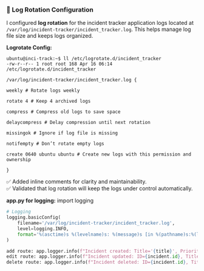 ### 📁 Log Rotation Configuration

I configured **log rotation** for the incident tracker application logs located at `/var/log/incident-tracker/incident_tracker.log`. This helps manage log file size and keeps logs organized.

**Logrotate Config:** 
```
ubuntu@inci-track:~$ ll /etc/logrotate.d/incident_tracker
-rw-r--r-- 1 root root 168 Apr 16 06:14 /etc/logrotate.d/incident_tracker
```

    /var/log/incident-tracker/incident_tracker.log { 

    weekly # Rotate logs weekly 
    
    rotate 4 # Keep 4 archived logs 
    
    compress # Compress old logs to save space 
    
    delaycompress # Delay compression until next rotation 
    
    missingok # Ignore if log file is missing 
    
    notifempty # Don’t rotate empty logs 
    
    create 0640 ubuntu ubuntu # Create new logs with this permission and ownership
    
    }


✅ Added inline comments for clarity and maintainability.  
✅ Validated that log rotation will keep the logs under control automatically.

**app.py for logging:**
import logging
```python
# Logging
logging.basicConfig(
    filename='/var/log/incident-tracker/incident_tracker.log',
    level=logging.INFO,
    format='%(asctime)s %(levelname)s: %(message)s [in %(pathname)s:%(lineno)d]'
)

add route: app.logger.info(f"Incident created: Title='{title}', Priority={priority}")
edit route: app.logger.info(f"Incident updated: ID={incident.id}, Title='{incident.title}', Priority={incident.priority}")
delete route: app.logger.info(f"Incident deleted: ID={incident.id}, Title='{incident.title}'")
```

